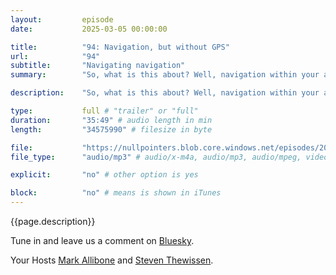 ```yaml
---
layout:         episode
date: 			2025-03-05 00:00:00

title: 			"94: Navigation, but without GPS"
url:        	"94"
subtitle: 		"Navigating navigation"
summary: 		"So, what is this about? Well, navigation within your apps! All things related to switching pages in your app, passing along data, MVVM frameworks and all the hot takes around that."

description: 	"So, what is this about? Well, navigation within your apps! All things related to switching pages in your app, passing along data, MVVM frameworks and all the hot takes around that."

type:			full # "trailer" or "full"
duration: 		"35:49" # audio length in min
length: 		"34575990" # filesize in byte

file: 			"https://nullpointers.blob.core.windows.net/episodes/20250305_Navigation.mp3"
file_type: 		"audio/mp3" # audio/x-m4a, audio/mp3, audio/mpeg, video/quicktime, video/mp4, video/x-m4v, application/pdf, and document/x-epub

explicit: 		"no" # other option is yes

block: 			"no" # means is shown in iTunes
---
```


{{page.description}}

Tune in and leave us a comment on [Bluesky](https://bsky.app/profile/nullpointers.io).

Your Hosts [Mark Allibone](https://bsky.app/profile/mallibone.com) and [Steven Thewissen](https://bsky.app/profile/thewissen.io).

 
